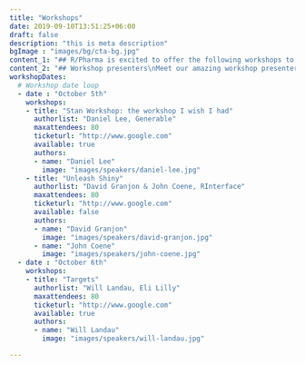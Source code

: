 ```yaml
---
title: "Workshops"
date: 2019-09-10T13:51:25+06:00
draft: false
description: "this is meta description"
bgImage : "images/bg/cta-bg.jpg"
content_1: "## R/Pharma is excited to offer the following workshops to attendees\nWe hope you have the opportunity to attend a workshop in the week prior to the R/Pharma conference.  Due to the high attendance and demand please choose just one workshop."
content_2: "## Workshop presenters\nMeet our amazing workshop presenters."
workshopDates:
  # Workshop date loop
  - date : "October 5th"
    workshops:
    - title: "Stan Workshop: the workshop I wish I had"
      authorlist: "Daniel Lee, Generable"
      maxattendees: 80
      ticketurl: "http://www.google.com"
      available: true
      authors:
      - name: "Daniel Lee"
        image: "images/speakers/daniel-lee.jpg"
    - title: "Unleash Shiny"
      authorlist: "David Granjon & John Coene, RInterface"
      maxattendees: 80
      ticketurl: "http://www.google.com"
      available: false
      authors:
      - name: "David Granjon"
        image: "images/speakers/david-granjon.jpg"
      - name: "John Coene"
        image: "images/speakers/john-coene.jpg"
  - date : "October 6th"
    workshops:
    - title: "Targets"
      authorlist: "Will Landau, Eli Lilly"
      maxattendees: 80
      ticketurl: "http://www.google.com"
      available: true
      authors:
      - name: "Will Landau"
        image: "images/speakers/will-landau.jpg"

---
```


